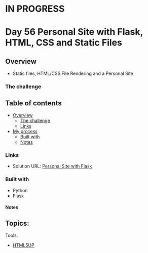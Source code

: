 # IN PROGRESS
# Day 56 Personal Site with Flask, HTML, CSS and Static Files

## Overview

- Static files, HTML/CSS File Rendering and a Personal Site

### The challenge


## Table of contents

- [Overview](#overview)
  - [The challenge](#the-challenge)
  - [Links](#links)
- [My process](#my-process)
  - [Built with](#built-with)
  - [Notes](#notes)

### Links

- Solution URL: [Personal Site with Flask](https://github.com/Mikerniker/100_Days_of_Python/tree/main/Day56)

### Built with

- Python
- Flask


#### Notes
Topics:
-

Tools: 
- [HTML5UP](https://html5up.net/)